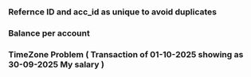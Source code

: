 ### Refernce ID and acc_id as unique to avoid duplicates
### Balance per account
### TimeZone Problem ( Transaction of 01-10-2025 showing as 30-09-2025 My salary )